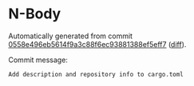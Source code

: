 # N-Body

Automatically generated from commit [0558e496eb5614f9a3c88f6ec93881388ef5eff7](https://github.com/EFanZh/n-body/tree/0558e496eb5614f9a3c88f6ec93881388ef5eff7)
([diff](https://github.com/EFanZh/n-body/commit/0558e496eb5614f9a3c88f6ec93881388ef5eff7)).

Commit message:

```
Add description and repository info to cargo.toml
```
